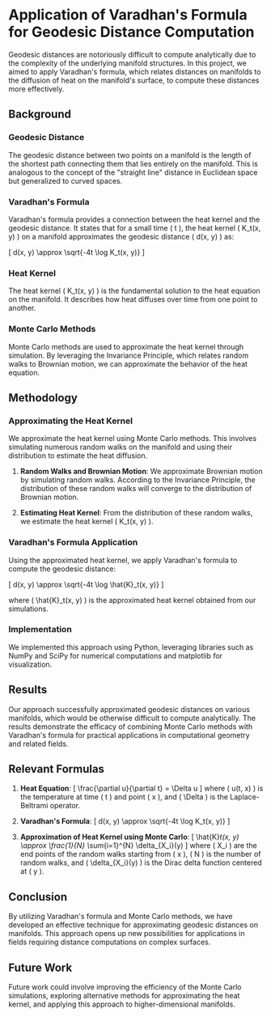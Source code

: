# Application of Varadhan's Formula for Geodesic Distance Computation

Geodesic distances are notoriously difficult to compute analytically due to the complexity of the underlying manifold structures. In this project, we aimed to apply Varadhan's formula, which relates distances on manifolds to the diffusion of heat on the manifold's surface, to compute these distances more effectively.

## Background

### Geodesic Distance
The geodesic distance between two points on a manifold is the length of the shortest path connecting them that lies entirely on the manifold. This is analogous to the concept of the "straight line" distance in Euclidean space but generalized to curved spaces.

### Varadhan's Formula
Varadhan's formula provides a connection between the heat kernel and the geodesic distance. It states that for a small time \( t \), the heat kernel \( K_t(x, y) \) on a manifold approximates the geodesic distance \( d(x, y) \) as:

\[ d(x, y) \approx \sqrt{-4t \log K_t(x, y)} \]

### Heat Kernel
The heat kernel \( K_t(x, y) \) is the fundamental solution to the heat equation on the manifold. It describes how heat diffuses over time from one point to another.

### Monte Carlo Methods
Monte Carlo methods are used to approximate the heat kernel through simulation. By leveraging the Invariance Principle, which relates random walks to Brownian motion, we can approximate the behavior of the heat equation.

## Methodology

### Approximating the Heat Kernel
We approximate the heat kernel using Monte Carlo methods. This involves simulating numerous random walks on the manifold and using their distribution to estimate the heat diffusion.

1. **Random Walks and Brownian Motion**: We approximate Brownian motion by simulating random walks. According to the Invariance Principle, the distribution of these random walks will converge to the distribution of Brownian motion.

2. **Estimating Heat Kernel**: From the distribution of these random walks, we estimate the heat kernel \( K_t(x, y) \).

### Varadhan's Formula Application
Using the approximated heat kernel, we apply Varadhan's formula to compute the geodesic distance:

\[ d(x, y) \approx \sqrt{-4t \log \hat{K}_t(x, y)} \]

where \( \hat{K}_t(x, y) \) is the approximated heat kernel obtained from our simulations.

### Implementation
We implemented this approach using Python, leveraging libraries such as NumPy and SciPy for numerical computations and matplotlib for visualization.

## Results

Our approach successfully approximated geodesic distances on various manifolds, which would be otherwise difficult to compute analytically. The results demonstrate the efficacy of combining Monte Carlo methods with Varadhan's formula for practical applications in computational geometry and related fields.

## Relevant Formulas

1. **Heat Equation**:
   \[
   \frac{\partial u}{\partial t} = \Delta u
   \]
   where \( u(t, x) \) is the temperature at time \( t \) and point \( x \), and \( \Delta \) is the Laplace-Beltrami operator.

2. **Varadhan's Formula**:
   \[
   d(x, y) \approx \sqrt{-4t \log K_t(x, y)}
   \]

3. **Approximation of Heat Kernel using Monte Carlo**:
   \[
   \hat{K}_t(x, y) \approx \frac{1}{N} \sum_{i=1}^{N} \delta_{X_i}(y)
   \]
   where \( X_i \) are the end points of the random walks starting from \( x \), \( N \) is the number of random walks, and \( \delta_{X_i}(y) \) is the Dirac delta function centered at \( y \).

## Conclusion

By utilizing Varadhan's formula and Monte Carlo methods, we have developed an effective technique for approximating geodesic distances on manifolds. This approach opens up new possibilities for applications in fields requiring distance computations on complex surfaces.

## Future Work

Future work could involve improving the efficiency of the Monte Carlo simulations, exploring alternative methods for approximating the heat kernel, and applying this approach to higher-dimensional manifolds.
